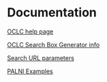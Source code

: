 # Documentation

[OCLC help page](https://help.oclc.org/Discovery_and_Reference/WorldCat_Discovery/Promote/Create_Advanced_Search_links_and_search_boxes)

[OCLC Search Box Generator info](https://help.oclc.org/Librarian_Toolbox/OCLC_Service_Configuration/MyWorldCat.org/Search_Box_Generator)

[Search URL parameters](https://help.oclc.org/Discovery_and_Reference/WorldCat_Discovery/Configure_WorldCat_Discovery/Configure_patron_facing_features#Add_a_WorldCat_Discovery_search_box_to_your_library_web_pages)

[PALNI Examples](http://libguides.palni.edu/c.php?g=40962&p=378581)



